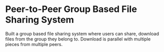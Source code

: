 # Peer-to-Peer Group Based File Sharing System

Built a group based file sharing system where users can share, download files from the group they belong to. Download is parallel with multiple pieces from multiple peers.
